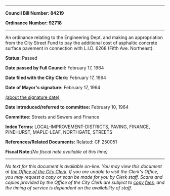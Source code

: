 

********

**Council Bill Number: 84219**
   
**Ordinance Number: 92718**
********

 An ordinance relating to the Engineering Dept. and making an appropriation from the City Street Fund to pay the additional cost of asphaltic concrete surface pavement in connection with L.I.D. 6268 (Fifth Ave. Northeast).

**Status:** Passed
   
**Date passed by Full Council:** February 17, 1964
   
**Date filed with the City Clerk:** February 17, 1964
   
**Date of Mayor's signature:** February 17, 1964
   
[(about the signature date)](/~public/approvaldate.htm)
   
   
   
**Date introduced/referred to committee:** February 10, 1964
   
**Committee:** Streets and Sewers and Finance
   
   
**Index Terms:** LOCAL-IMPROVEMENT-DISTRICTS, PAVING, FINANCE, PINEHURST, MAPLE-LEAF, NORTHGATE, STREETS

**References/Related Documents:** Related: CF 250051

**Fiscal Note:**_(No fiscal note available at this time)_
********

_No text for this document is available on-line. You may view this document at [the Office of the City Clerk](http://www.seattle.gov/leg/clerk/contactUs.htm). If you are unable to visit the Clerk's Office, you may request a copy or scan be made for you by Clerk staff. Scans and copies provided by the Office of the City Clerk are subject to [copy fees](http://clerk.seattle.gov/~public/clerkfees.htm), and the timing of service is dependent on the availability of staff._

